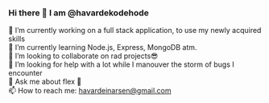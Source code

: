 ### Hi there 👋 I am @havardekodehode

  <p>
    🔭 I’m currently working on a full stack application, to use my newly acquired skills<br>
    🌱 I’m currently learning Node.js, Express, MongoDB atm.<br>
    👯 I’m looking to collaborate on rad projects😎<br>
    🤔 I’m looking for help with a lot while I manouver the storm of bugs I encounter<br>
    💬 Ask me about flex 💪<br>
    📫 How to reach me: <a href="mailto:havardeinarsen@gmail.com">havardeinarsen@gmail.com</a>
  </p>
 
<!--
**havardekodehode/havardekodehode** is a ✨ _special_ ✨ repository because its `README.md` (this file) appears on your GitHub profile.

Here are some ideas to get you started:

- 🔭 I’m currently working on a full stack application, to use my newly aquired skills
- 🌱 I’m currently learning Node.js, express, mongodb atm.
- 👯 I’m looking to collaborate on rad projects😎
- 🤔 I’m looking for help with alot while i manouver the storm of bugs i encounter
- 💬 Ask me about flex 💪
- 📫 How to reach me: havardeinarsen@gmail.com
- ⚡ Fun fact: I often have nightmares about public static void main(string args[])

 ![](portrait.webp)
-->
